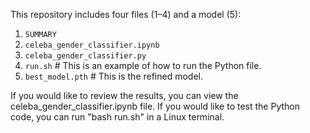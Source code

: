 This repository includes four files (1–4) and a model (5):

1. `SUMMARY`
2. `celeba_gender_classifier.ipynb`
3. `celeba_gender_classifier.py`
4. `run.sh`  # This is an example of how to run the Python file.
5. `best_model.pth` # This is the refined model.

If you would like to review the results, you can view the celeba_gender_classifier.ipynb file.
If you would like to test the Python code, you can run "bash run.sh" in a Linux terminal.

